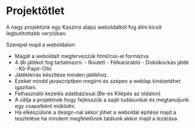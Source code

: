 # Projektötlet
A nagy projektünk egy Kaszinó alapú weboldalból fog állni kicsit legbutítottabb verzióban.

Szerepel majd a weboldalon:
-	Magát a weboldalt megtervezzük html/css-el formázva
-	4 db játékot fog tartalmazni:
                               - Roulett
                               - Félkarúrabló
                               - Dobókockás játék
                               - Kő-Papír-Olló
-	Játékleírás készítése minden játékhoz.
-	Ezeket mindd javascriptben megírni és szépen a weblap kinézetéhet igazítani.
-	Felhasználó kezelés adatbázissal.(Be-és Kilépés az oldalon)
-	A célja a projektnek hogy fejlesszük a saját tudásunkat és megtanuljunk egy csapatként működni.
-	Ha elkészülünk a design-nal akkor jöhet a weboldal építése majd a tesztelése ha mindent megfelelőnek találunk akkor majd a lezárása.
